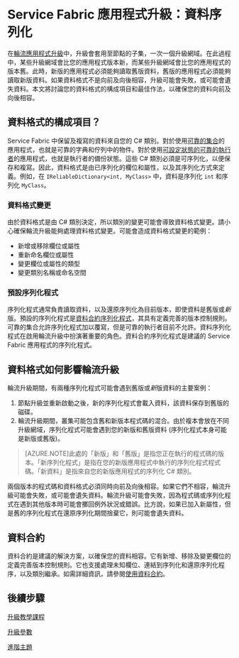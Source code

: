<properties
   pageTitle="Service Fabric 應用程式升級：資料序列化"
   description="資料序列化的最佳作法，以確保成功的應用程式升級。"
   services="service-fabric"
   documentationCenter=".net"
   authors="jessebenson"
   manager="timlt"
   editor=""/>

<tags
   ms.service="service-fabric"
   ms.devlang="dotnet"
   ms.topic="article"
   ms.tgt_pltfrm="NA"
   ms.workload="NA"
   ms.date="08/05/2015"
   ms.author="jesseb"/>


# Service Fabric 應用程式升級：資料序列化

在[輪流應用程式升級](service-fabric-application-upgrade.md)中，升級會套用至節點的子集，一次一個升級網域。在此過程中，某些升級網域會比您的應用程式版本新，而某些升級網域會比您的應用程式的版本舊。此時，新版的應用程式必須能夠讀取舊版資料，舊版的應用程式必須能夠讀取新版資料。如果資料格式不是向前及向後相容，升級可能會失敗，或可能會遺失資料。本文將討論您的資料格式的構成項目和最佳作法，以確保您的資料向前及向後相容。


## 資料格式的構成項目？

Service Fabric 中保留及複寫的資料來自您的 C# 類別。對於使用[可靠的集合](service-fabric-reliable-services-reliable-collections.md)的應用程式，也就是可靠的字典和佇列中的物件。對於使用[可設定狀態的可靠的執行者](service-fabric-reliable-actors-introduction.md)的應用程式，也就是執行者的備份狀態。這些 C# 類別必須是可序列化，以便保存和複寫。因此，資料格式是由已序列化的欄位和屬性，以及其序列化方式來定義。例如，在 `IReliableDictionary<int, MyClass>` 中，資料是序列化 `int` 和序列化 `MyClass`。

### 資料格式變更

由於資料格式是由 C# 類別決定，所以類別的變更可能會導致資料格式變更。請小心確保輪流升級能夠處理資料格式變更。可能會造成資料格式變更的範例：

- 新增或移除欄位或屬性
- 重新命名欄位或屬性
- 變更欄位或屬性的類型
- 變更類別名稱或命名空間

### 預設序列化程式

序列化程式通常負責讀取資料，以及還原序列化為目前版本，即使資料是舊版或*新*版。預設的序列化程式是[資料合約序列化程式](https://msdn.microsoft.com/library/ms733127.aspx)，其具有定義完善的版本控制規則。可靠的集合允許序列化程式加以覆寫，但是可靠的執行者目前不允許。資料序列化程式在啟用輪流升級中扮演著重要的角色。資料合約序列化程式是建議的 Service Fabric 應用程式的序列化程式。


## 資料格式如何影響輪流升級

輪流升級期間，有兩種序列化程式可能會遇到舊版或*新*版資料的主要案例：

1. 節點升級並重新啟動之後，新的序列化程式會載入資料，該資料保存到舊版的磁碟。
2. 輪流升級期間，叢集可能包含舊和新版本程式碼的混合。由於複本會放在不同升級網域，序列化程式可能會遇到您的新版和舊版資料 (序列化程式本身可能是新版或舊版)。

> [AZURE.NOTE]此處的「新版」和「舊版」是指您正在執行的程式碼的版本。「新序列化程式」是指在您的新版應用程式中執行的序列化程式程式碼。「新資料」是指來自您的新版應用程式的序列化 C# 類別。

兩個版本的程式碼和資料格式必須同時向前及向後相容。如果它們不相容，輪流升級可能會失敗，或可能會遺失資料。輪流升級可能會失敗，因為程式碼或序列化程式在遇到其他版本時可能會擲回例外狀況或錯誤。比方說，如果已加入新屬性，但是舊的序列化程式在還原序列化期間捨棄它，則可能會遺失資料。


## 資料合約

資料合約是建議的解決方案，以確保您的資料相容。它有新增、移除及變更欄位的定義完善版本控制規則。它也支援處理未知欄位、連結到序列化和還原序列化程序，以及類別繼承。如需詳細資訊，請參閱[使用資料合約](https://msdn.microsoft.com/library/ms733127.aspx)。


## 後續步驟

[升級教學課程](service-fabric-application-upgrade-tutorial.md)

[升級參數](service-fabric-application-upgrade-parameters.md)

[進階主題](service-fabric-application-upgrade-advanced.md)

<!---HONumber=Oct15_HO3-->